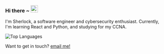 ### Hi there ~ <img src="https://user-images.githubusercontent.com/1303154/88677602-1635ba80-d120-11ea-84d8-d263ba5fc3c0.gif" alt="hi" width="23px" height="23px">
I'm Sherlock, a software engineer and cybersecurity enthusiast. Currently, I'm learning React and Python, and studying for my CCNA.

![Top Languages](https://github-readme-stats.vercel.app/api/top-langs/?username=saayxee&layout=compact)

Want to get in touch? <a href='mailto:saayxee@gmail.com'>email me!</a>
